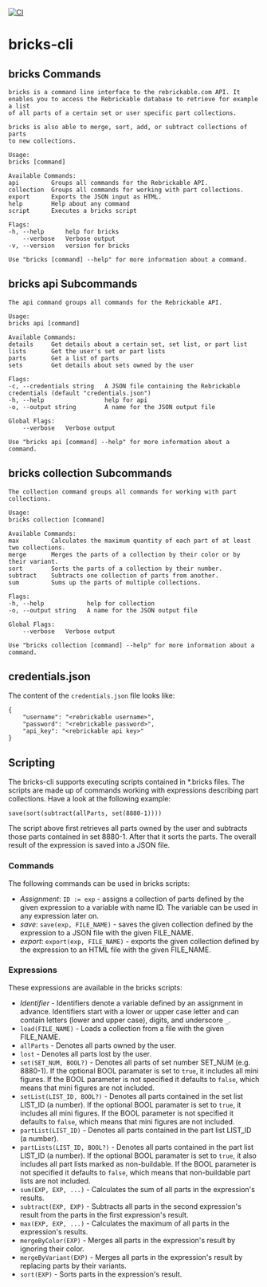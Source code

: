 [![CI](https://github.com/wendehals/bricks-cli/actions/workflows/ci.yml/badge.svg)](https://github.com/wendehals/bricks-cli/actions/workflows/ci.yml)

# bricks-cli

## bricks Commands

    bricks is a command line interface to the rebrickable.com API. It
    enables you to access the Rebrickable database to retrieve for example a list
    of all parts of a certain set or user specific part collections.

    bricks is also able to merge, sort, add, or subtract collections of parts
    to new collections.

    Usage:
    bricks [command]

    Available Commands:
    api         Groups all commands for the Rebrickable API.
    collection  Groups all commands for working with part collections.
    export      Exports the JSON input as HTML.
    help        Help about any command
    script      Executes a bricks script

    Flags:
    -h, --help      help for bricks
        --verbose   Verbose output
    -v, --version   version for bricks

    Use "bricks [command] --help" for more information about a command.

## bricks api Subcommands

    The api command groups all commands for the Rebrickable API.

    Usage:
    bricks api [command]

    Available Commands:
    details     Get details about a certain set, set list, or part list
    lists       Get the user's set or part lists
    parts       Get a list of parts
    sets        Get details about sets owned by the user

    Flags:
    -c, --credentials string   A JSON file containing the Rebrickable credentials (default "credentials.json")
    -h, --help                 help for api
    -o, --output string        A name for the JSON output file

    Global Flags:
        --verbose   Verbose output

    Use "bricks api [command] --help" for more information about a command.

## bricks collection Subcommands

    The collection command groups all commands for working with part collections.

    Usage:
    bricks collection [command]

    Available Commands:
    max         Calculates the maximum quantity of each part of at least two collections.
    merge       Merges the parts of a collection by their color or by their variant.     
    sort        Sorts the parts of a collection by their number.
    subtract    Subtracts one collection of parts from another.
    sum         Sums up the parts of multiple collections.

    Flags:
    -h, --help            help for collection
    -o, --output string   A name for the JSON output file

    Global Flags:
        --verbose   Verbose output

    Use "bricks collection [command] --help" for more information about a command.

## credentials.json

The content of the `credentials.json` file looks like:

    {
        "username": "<rebrickable username>",
        "password": "<rebrickable password>",
        "api_key": "<rebrickable api key>"
    }

## Scripting

The bricks-cli supports executing scripts contained in *.bricks files. The scripts are made up of commands working with expressions describing part collections. Have a look at the following example:

    save(sort(subtract(allParts, set(8880-1))))

The script above first retrieves all parts owned by the user and subtracts those parts contained in set 8880-1. After that it sorts the parts. The overall result of the expression is saved into a JSON file.

### Commands

The following commands can be used in bricks scripts:

* *Assignment*: `ID := exp` - assigns a collection of parts defined by the given expression to a variable with name ID. The variable can be used in any expression later on.
* *save*: `save(exp, FILE_NAME)` - saves the given collection defined by the expression to a JSON file with the given FILE_NAME.
* *export*: `export(exp, FILE_NAME)` - exports the given collection defined by the expression to an HTML file with the given FILE_NAME.

### Expressions

These expressions are available in the bricks scripts:

* *Identifier* - Identifiers denote a variable defined by an assignment in advance. Identifiers start with a lower or upper case letter and can contain letters (lower and upper case), digits, and underscore `_`.
* `load(FILE_NAME)` - Loads a collection from a file with the given FILE_NAME.
* `allParts` - Denotes all parts owned by the user.
* `lost` - Denotes all parts lost by the user.
* `set(SET_NUM, BOOL?)` - Denotes all parts of set number SET_NUM (e.g. 8880-1). If the optional BOOL paramater is set to `true`, it includes all mini figures. If the BOOL parameter is not specified it defaults to `false`, which means that mini figures are not included.
* `setList(LIST_ID, BOOL?)` - Denotes all parts contained in the set list LIST_ID (a number). If the optional BOOL paramater is set to `true`, it includes all mini figures. If the BOOL parameter is not specified it defaults to `false`, which means that mini figures are not included.
* `partList(LIST_ID)` - Denotes all parts contained in the part list LIST_ID (a number).
* `partLists(LIST_ID, BOOL?)` - Denotes all parts contained in the part list LIST_ID (a number). If the optional BOOL paramater is set to `true`, it also includes all part lists marked as non-buildable. If the BOOL parameter is not specified it defaults to `false`, which means that non-buildable part lists are not included.
* `sum(EXP, EXP, ...)` - Calculates the sum of all parts in the expression's results.
* `subtract(EXP, EXP)` - Subtracts all parts in the second expression's result from the parts in the first expression's result.
* `max(EXP, EXP, ...)` - Calculates the maximum of all parts in the expression's results.
* `mergeByColor(EXP)` - Merges all parts in the expression's result by ignoring their color.
* `mergeByVariant(EXP)` - Merges all parts in the expression's result by replacing parts by their variants.
* `sort(EXP)` - Sorts parts in the expression's result.
